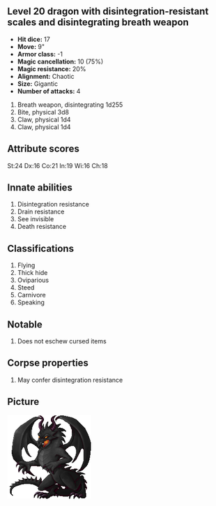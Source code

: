 ## Level 20 dragon with disintegration-resistant scales and disintegrating breath weapon

- **Hit dice:** 17
- **Move:** 9"
- **Armor class:** -1
- **Magic cancellation:** 10 (75%)
- **Magic resistance:** 20%
- **Alignment:** Chaotic
- **Size:** Gigantic
- **Number of attacks:** 4
1. Breath weapon, disintegrating 1d255
2. Bite, physical 3d8
3. Claw, physical 1d4
4. Claw, physical 1d4

## Attribute scores

St:24 Dx:16 Co:21 In:19 Wi:16 Ch:18

## Innate abilities

1. Disintegration resistance
2. Drain resistance
3. See invisible
4. Death resistance

## Classifications

1. Flying
2. Thick hide
3. Oviparious
4. Steed
5. Carnivore
6. Speaking

## Notable

1. Does not eschew cursed items

## Corpse properties

1. May confer disintegration resistance

## Picture

![Black dragon](https://github.com/hyvanmielenpelit/GnollHackTileSet/blob/main/Monsters/black_dragon/black_dragon.png?raw=true)
